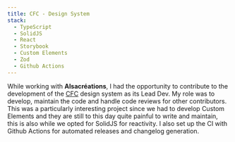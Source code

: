 ```yaml
---
title: CFC - Design System
stack:
  - TypeScript
  - SolidJS
  - React
  - Storybook
  - Custom Elements
  - Zod
  - Github Actions
---
```


While working with **Alsacréations**, I had the opportunity to contribute to the development of the [CFC](https://www.cfcopies.com/) design system as its Lead Dev. My role was to develop, maintain the code and handle code reviews for other contributors. This was a particularly interesting project since we had to develop Custom Elements and they are still to this day quite painful to write and maintain, this is also while we opted for SolidJS for reactivity. I also set up the CI with Github Actions for automated releases and changelog generation.
